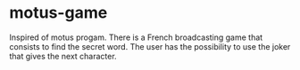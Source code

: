 # motus-game
Inspired of motus  progam. 
There is a French broadcasting game that consists to find the  secret word. The user has the possibility to use the joker that gives the next character.

